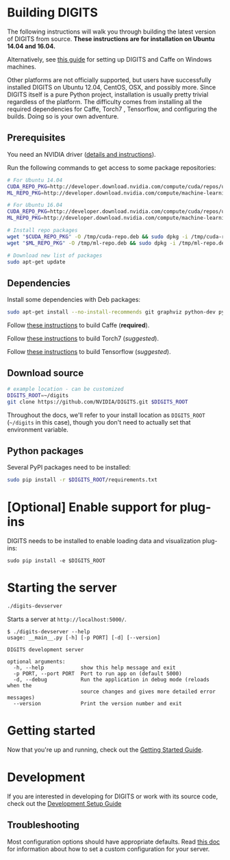 # Building DIGITS

The following instructions will walk you through building the latest version of DIGITS from source.
**These instructions are for installation on Ubuntu 14.04 and 16.04.**

Alternatively, see [this guide](BuildDigitsWindows.md) for setting up DIGITS and Caffe on Windows machines.

Other platforms are not officially supported, but users have successfully installed DIGITS on Ubuntu 12.04, CentOS, OSX, and possibly more.
Since DIGITS itself is a pure Python project, installation is usually pretty trivial regardless of the platform.
The difficulty comes from installing all the required dependencies for Caffe, Torch7 , Tensorflow, and configuring the builds.
Doing so is your own adventure.

## Prerequisites

You need an NVIDIA driver ([details and instructions](InstallCuda.md#driver)).

Run the following commands to get access to some package repositories:
```sh
# For Ubuntu 14.04
CUDA_REPO_PKG=http://developer.download.nvidia.com/compute/cuda/repos/ubuntu1404/x86_64/cuda-repo-ubuntu1404_8.0.61-1_amd64.deb
ML_REPO_PKG=http://developer.download.nvidia.com/compute/machine-learning/repos/ubuntu1404/x86_64/nvidia-machine-learning-repo-ubuntu1404_4.0-2_amd64.deb

# For Ubuntu 16.04
CUDA_REPO_PKG=http://developer.download.nvidia.com/compute/cuda/repos/ubuntu1604/x86_64/cuda-repo-ubuntu1604_8.0.61-1_amd64.deb
ML_REPO_PKG=http://developer.download.nvidia.com/compute/machine-learning/repos/ubuntu1604/x86_64/nvidia-machine-learning-repo-ubuntu1604_1.0.0-1_amd64.deb

# Install repo packages
wget "$CUDA_REPO_PKG" -O /tmp/cuda-repo.deb && sudo dpkg -i /tmp/cuda-repo.deb && rm -f /tmp/cuda-repo.deb
wget "$ML_REPO_PKG" -O /tmp/ml-repo.deb && sudo dpkg -i /tmp/ml-repo.deb && rm -f /tmp/ml-repo.deb

# Download new list of packages
sudo apt-get update
```

## Dependencies

Install some dependencies with Deb packages:
```sh
sudo apt-get install --no-install-recommends git graphviz python-dev python-flask python-flaskext.wtf python-gevent python-h5py python-numpy python-pil python-pip python-scipy python-tk
```

Follow [these instructions](BuildCaffe.md) to build Caffe (**required**).

Follow [these instructions](BuildTorch.md) to build Torch7 (*suggested*).

Follow [these instructions](BuildTensorflow.md) to build Tensorflow (*suggested*).

## Download source

```sh
# example location - can be customized
DIGITS_ROOT=~/digits
git clone https://github.com/NVIDIA/DIGITS.git $DIGITS_ROOT
```

Throughout the docs, we'll refer to your install location as `DIGITS_ROOT` (`~/digits` in this case), though you don't need to actually set that environment variable.

## Python packages

Several PyPI packages need to be installed:
```sh
sudo pip install -r $DIGITS_ROOT/requirements.txt
```

# [Optional] Enable support for plug-ins

DIGITS needs to be installed to enable loading data and visualization plug-ins:
```
sudo pip install -e $DIGITS_ROOT
```

# Starting the server

```sh
./digits-devserver
```

Starts a server at `http://localhost:5000/`.
```
$ ./digits-devserver --help
usage: __main__.py [-h] [-p PORT] [-d] [--version]

DIGITS development server

optional arguments:
  -h, --help            show this help message and exit
  -p PORT, --port PORT  Port to run app on (default 5000)
  -d, --debug           Run the application in debug mode (reloads when the
                        source changes and gives more detailed error messages)
  --version             Print the version number and exit
```

# Getting started

Now that you're up and running, check out the [Getting Started Guide](GettingStarted.md).

# Development

If you are interested in developing for DIGITS or work with its source code, check out the [Development Setup Guide](DevelopmentSetup.md)

## Troubleshooting

Most configuration options should have appropriate defaults.
Read [this doc](Configuration.md) for information about how to set a custom configuration for your server.
